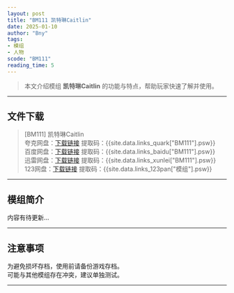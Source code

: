 ```yaml
---
layout: post
title: "BM111 凯特琳Caitlin"
date: 2025-01-10
author: "Bny"
tags: 
- 模组
- 人物
scode: "BM111"
reading_time: 5
---
```


> 本文介绍模组 **凯特琳Caitlin** 的功能与特点，帮助玩家快速了解并使用。

---

## 文件下载

> [BM111] 凯特琳Caitlin  
夸克网盘：[下载链接]({{site.data.links_quark["BM111"].url}}) 提取码：{{site.data.links_quark["BM111"].psw}}  
百度网盘：[下载链接]({{site.data.links_baidu["BM111"].url}}) 提取码：{{site.data.links_baidu["BM111"].psw}}  
迅雷网盘：[下载链接]({{site.data.links_xunlei["BM111"].url}}) 提取码：{{site.data.links_xunlei["BM111"].psw}}  
123网盘：[下载链接]({{site.data.links_123pan["模组"].url}}) 提取码：{{site.data.links_123pan["模组"].psw}}  

---

## 模组简介

>  
内容有待更新...  

---

## 注意事项

>  
为避免损坏存档，使用前请备份游戏存档。  
可能与其他模组存在冲突，建议单独测试。  

---

